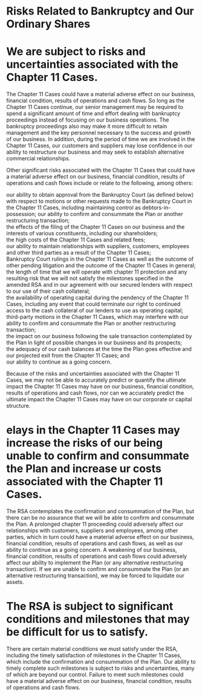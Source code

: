 # Risks Related to Bankruptcy and Our Ordinary Shares

# We are subject to risks and uncertainties associated with the Chapter 11 Cases.

The Chapter 11 Cases could have a material adverse effect on our business, financial condition, results of operations and cash flows. So long as the Chapter 11 Cases continue, our senior management may be required to spend a significant amount of time and effort dealing with bankruptcy proceedings instead of focusing on our business operations. The bankruptcy proceedings also may make it more difficult to retain management and the key personnel necessary to the success and growth of our business. In addition, during the period of time we are involved in the Chapter 11 Cases, our customers and suppliers may lose confidence in our ability to restructure our business and may seek to establish alternative commercial relationships.

Other significant risks associated with the Chapter 11 Cases that could have a material adverse effect on our business, financial condition, results of operations and cash flows include or relate to the following, among others:

our ability to obtain approval from the Bankruptcy Court (as defined below) with respect to motions or other requests made to the Bankruptcy Court in the Chapter 11 Cases, including maintaining control as debtors-in-possession; our ability to confirm and consummate the Plan or another restructuring transaction;   
the effects of the filing of the Chapter 11 Cases on our business and the interests of various constituents, including our shareholders;   
the high costs of the Chapter 11 Cases and related fees;   
our ability to maintain relationships with suppliers, customers, employees and other third parties as a result of the Chapter 11 Cases;   
Bankruptcy Court rulings in the Chapter 11 Cases as well as the outcome of other pending litigation and the outcome of the Chapter 11 Cases in general;   
the length of time that we will operate with chapter 11 protection and any resulting risk that we will not satisfy the milestones specified in the amended RSA and in our agreement with our secured lenders with respect to our use of their cash collateral;   
the availability of operating capital during the pendency of the Chapter 11 Cases, including any event that could terminate our right to continued access to the cash collateral of our lenders to use as operating capital;   
third-party motions in the Chapter 11 Cases, which may interfere with our ability to confirm and consummate the Plan or another restructuring transaction;   
the impact on our business following the sale transaction contemplated by the Plan in light of possible changes in our business and its prospects;   
the adequacy of our cash balances at the time the Plan goes effective and our projected exit from the Chapter 11 Cases; and   
our ability to continue as a going concern.

Because of the risks and uncertainties associated with the Chapter 11 Cases, we may not be able to accurately predict or quantify the ultimate impact the Chapter 11 Cases may have on our business, financial condition, results of operations and cash flows, nor can we accurately predict the ultimate impact the Chapter 11 Cases may have on our corporate or capital structure.

# elays in the Chapter 11 Cases may increase the risks of our being unable to confirm and consummate the Plan and increase ur costs associated with the Chapter 11 Cases.

The RSA contemplates the confirmation and consummation of the Plan, but there can be no assurance that we will be able to confirm and consummate the Plan. A prolonged chapter 11 proceeding could adversely affect our relationships with customers, suppliers and employees, among other parties, which in turn could have a material adverse effect on our business, financial condition, results of operations and cash flows, as well as our ability to continue as a going concern. A weakening of our business, financial condition, results of operations and cash flows could adversely affect our ability to implement the Plan (or any alternative restructuring transaction). If we are unable to confirm and consummate the Plan (or an alternative restructuring transaction), we may be forced to liquidate our assets.

# The RSA is subject to significant conditions and milestones that may be difficult for us to satisfy.

There are certain material conditions we must satisfy under the RSA, including the timely satisfaction of milestones in the Chapter 11 Cases, which include the confirmation and consummation of the Plan. Our ability to timely complete such milestones is subject to risks and uncertainties, many of which are beyond our control. Failure to meet such milestones could have a material adverse effect on our business, financial condition, results of operations and cash flows.